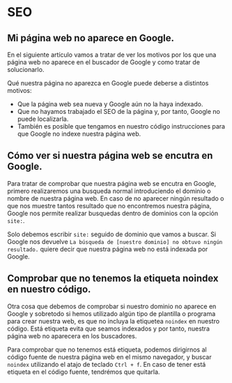 # SEO

## Mi página web no aparece en Google.

En el siguiente artículo vamos a tratar de ver los motivos por los que una página web no aparece en el buscador de Google y como tratar de 
solucionarlo.

Qué nuestra página no aparezca en Google puede deberse a distintos motivos:
* Que la página web sea nueva y Google aún no la haya indexado.
* Que no hayamos trabajado el SEO de la página y, por tanto, Google no puede localizarla.
* También es posible que tengamos en nuestro código instrucciones para que Google no indexe nuestra página web.

## Cómo ver si nuestra página web se encutra en Google.

Para tratar de comprobar que nuestra página web se encutra en Google, primero realizaremos una busqueda normal introduciendo el dominio o 
nombre de nuestra página web. En caso de no aparecer ningún resultado o que nos muestre tantos resultado que no encontremos nuestra página, Google
nos permite realizar busquedas dentro de dominios con la opción ``site:``.

Solo debemos escribir ``site:`` seguido de dominio que vamos a buscar. Si Google nos devuelve ``La búsqueda de [nuestro dominio] no obtuvo ningún resultado.``
quiere decir que nuestra página web no está indexada por Google.

## Comprobar que no tenemos la etiqueta noindex en nuestro código.

Otra cosa que debemos de comprobar si nuestro dominio no aparece en Google y sobretodo si hemos utilizado algún tipo de plantilla o programa para
crear nuestra web, es que no incluya la etiquetea ``noindex`` en nuestro código. Está etiqueta evita que seamos indexados y por tanto, nuestra
página web no aparecera en los buscadores.

Para comprobar que no tenemos está etiqueta, podemos dirigirnos al código fuente de nuestra página web en el mismo navegador, y buscar ``noindex``
utilizando el atajo de teclado ``Ctrl + f``. En caso de tener está etiqueta en el código fuente, tendrémos que quitarla.






